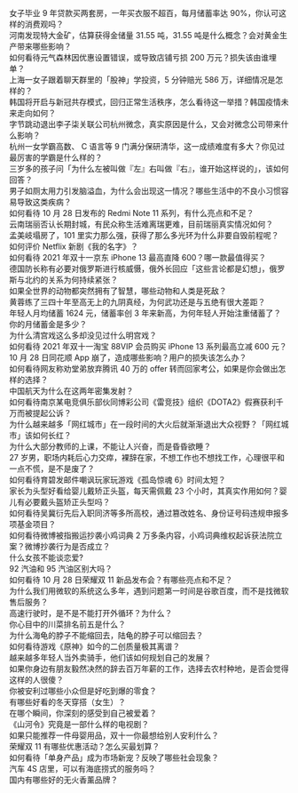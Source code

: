 女子毕业 9 年贷款买两套房，一年买衣服不超百，每月储蓄率达 90%，你认可这样的消费观吗？  
河南发现特大金矿，估算获得金储量 31.55 吨，31.55 吨是什么概念？会对黄金生产带来哪些影响？  
如何看待元气森林因优惠设置错误，或导致店铺亏损 200 万元？损失该由谁埋单？  
上海一女子跟着聊天群里的「股神」学投资，5 分钟赔光 586 万，详细情况是怎样的？  
韩国将开启与新冠共存模式，回归正常生活秩序，怎么看待这一举措？韩国疫情未来走向如何？  
字节跳动退出李子柒关联公司杭州微念，真实原因是什么，又会对微念公司带来什么影响？  
杭州一女学霸高数、 C 语言等 9 门满分保研清华，这一成绩难度有多大？你见过最厉害的学霸是什么样的？  
三岁多的孩子问「为什么左被叫做『左』右叫做『右』，谁开始这样说的」，该如何回答？  
男子如厕太用力引发脑溢血，为什么会出现这一情况？哪些生活中的不良小习惯容易导致这类疾病？  
如何看待 10 月 28 日发布的 Redmi Note 11 系列，有什么亮点和不足？  
云南瑞丽否认长期封城，有民众称生活难离瑞更难，目前瑞丽真实情况如何？  
孟美岐塌房了，101 里实力那么强，获得了那么多光环为什么非要自毁前程呢？  
如何评价 Netflix 新剧《我的名字》？  
如何看待 2021 年双十一京东 iPhone 13 最高直降 600？哪一款最值得买？  
德国防长称有必要对俄罗斯进行核威慑，俄外长回应「这些言论都是幻想」，俄罗斯与北约的关系为何持续紧张？  
如果全世界的动物都突然拥有了智慧，哪些动物和人类是死敌？  
黄蓉练了三四十年至高无上的九阴真经，为何武功还是与五绝有很大差距？  
年轻人月均储蓄 1624 元，储蓄率创 3 年来新高，为何年轻人开始注重储蓄了？你的月储蓄金是多少？  
为什么清宫戏这么多却没见过什么明宫戏？  
如何看待 2021 年双十一淘宝 88VIP 会员购买 iPhone 13 系列最高立减 600 元？  
10 月 28 日同花顺 App 崩了，造成哪些影响？用户的损失该怎么办？  
如何看待网友称劝堂弟放弃腾讯 40 万的 offer 转而回家考公，如果是你会做出怎样的选择？  
中国航天为什么在这两年密集发射？  
如何看待南京某电竞俱乐部伙同博彩公司《雷竞技》组织《DOTA2》假赛获利千万而被提起公诉？  
为什么越来越多「网红城市」在一段时间的大火后就渐渐退出大众视野？「网红城市」该如何长红？  
为什么大部分教师的上课，不能让人兴奋，而是昏昏欲睡？  
27 岁男，职场内耗后心力交瘁，裸辞在家，不想工作也不想找工作，心理很平和一点不慌，是不是废了？  
如何看待育碧发邮件嘲讽玩家玩游戏《孤岛惊魂 6》时间太短？  
家长为头型好看给婴儿戴矫正头盔，每天需佩戴 23 个小时，其真实作用如何？婴儿有必要戴头盔矫正头型吗？  
如何看待吴冀衍先后入职同济等多所高校，通过篡改姓名、身份证号码违规申报多项基金项目？  
如何看待微博被指搬运抄袭小鸡词典 2 万多条内容，小鸡词典维权起诉获法院立案？微博抄袭行为是否成立？  
什么女孩不能谈恋爱?  
92 汽油和 95 汽油区别大吗？  
如何看待 10 月 28 日荣耀双 11 新品发布会？有哪些亮点和不足？  
为什么我们用微软的系统这么多年，遇到问题第一时间是谷歌百度，而不是找微软售后服务？  
高速行驶时，是不是不能打开外循环？为什么？  
你心目中的川菜排名前五是什么？  
为什么海龟的脖子不能缩回去，陆龟的脖子可以缩回去？  
如何看待游戏《原神》如今的二创质量极其离谱？  
越来越多年轻人当外卖骑手，他们该如何规划自己的发展？  
如果你身边有朋友毅然决然的辞去百万年薪的工作，选择去农村种地，是否会觉得这样的人很傻？  
你被安利过哪些小众但是好吃到爆的零食？  
有哪些好看的冬天穿搭（女生）？  
在哪个瞬间，你深刻的感受到自己被爱着？  
《山河令》究竟是一部什么样的电视剧？  
如果只能推荐一件母婴用品，双十一你最想给别人安利什么？  
荣耀双 11 有哪些优惠活动？怎么买最划算？  
如何看待「单身产品」成为市场新宠？反映了哪些社会现象？  
汽车 4S 店里，可以有海底捞式的服务吗？  
国内有哪些好的无火香薰品牌？  
